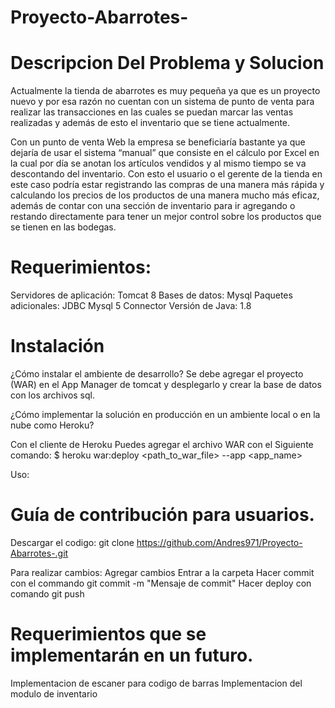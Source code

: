 # Proyecto-Abarrotes-

# Descripcion Del Problema y Solucion 
Actualmente la tienda de abarrotes es muy pequeña ya que es un proyecto nuevo y por esa razón no cuentan con un sistema de punto de venta para realizar las transacciones en las cuales se puedan marcar las ventas realizadas y además de esto el inventario que se tiene actualmente. 

Con un punto de venta Web la empresa se beneficiaría bastante ya que dejaría de usar el sistema “manual” que consiste en el cálculo por Excel en la cual por día se anotan los artículos vendidos y al mismo tiempo se va descontando del inventario. Con esto el usuario o el gerente de la tienda en este caso podría estar registrando las compras de una manera más rápida y calculando los precios de los productos de una manera mucho más eficaz, además de contar con una sección de inventario para ir agregando o restando directamente para tener un mejor control sobre los productos que se tienen en las bodegas.

# Requerimientos:
Servidores de aplicación: Tomcat 8
Bases de datos: Mysql
Paquetes adicionales: JDBC Mysql 5 Connector
Versión de Java: 1.8 

# Instalación
¿Cómo instalar el ambiente de desarrollo?
Se debe agregar el proyecto (WAR) en el App Manager de tomcat y desplegarlo y crear la base de datos con los archivos sql.

¿Cómo implementar la solución en producción en un ambiente local o en la nube como Heroku?

Con el cliente de Heroku  Puedes agregar el archivo WAR con el Siguiente comando: 
$ heroku war:deploy <path_to_war_file> --app <app_name>

Uso:

# Guía de contribución para usuarios.

Descargar el codigo:
git clone https://github.com/Andres971/Proyecto-Abarrotes-.git

Para realizar cambios:
Agregar cambios 
Entrar a la carpeta
Hacer commit con el commando git commit -m "Mensaje de commit"
Hacer deploy con comando git push

# Requerimientos que se implementarán en un futuro.
Implementacion de escaner para codigo de barras
Implementacion del modulo de inventario
